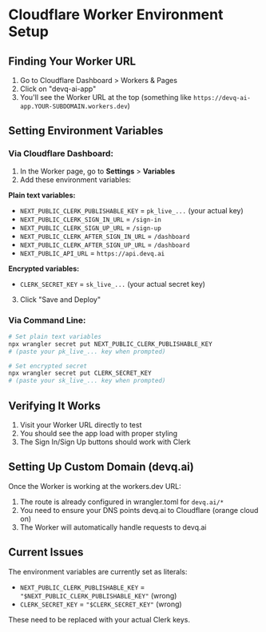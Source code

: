 # Cloudflare Worker Environment Setup

## Finding Your Worker URL

1. Go to Cloudflare Dashboard > Workers & Pages
2. Click on "devq-ai-app" 
3. You'll see the Worker URL at the top (something like `https://devq-ai-app.YOUR-SUBDOMAIN.workers.dev`)

## Setting Environment Variables

### Via Cloudflare Dashboard:

1. In the Worker page, go to **Settings** > **Variables**
2. Add these environment variables:

**Plain text variables:**
- `NEXT_PUBLIC_CLERK_PUBLISHABLE_KEY` = `pk_live_...` (your actual key)
- `NEXT_PUBLIC_CLERK_SIGN_IN_URL` = `/sign-in`
- `NEXT_PUBLIC_CLERK_SIGN_UP_URL` = `/sign-up`
- `NEXT_PUBLIC_CLERK_AFTER_SIGN_IN_URL` = `/dashboard`
- `NEXT_PUBLIC_CLERK_AFTER_SIGN_UP_URL` = `/dashboard`
- `NEXT_PUBLIC_API_URL` = `https://api.devq.ai`

**Encrypted variables:**
- `CLERK_SECRET_KEY` = `sk_live_...` (your actual secret key)

3. Click "Save and Deploy"

### Via Command Line:

```bash
# Set plain text variables
npx wrangler secret put NEXT_PUBLIC_CLERK_PUBLISHABLE_KEY
# (paste your pk_live_... key when prompted)

# Set encrypted secret
npx wrangler secret put CLERK_SECRET_KEY
# (paste your sk_live_... key when prompted)
```

## Verifying It Works

1. Visit your Worker URL directly to test
2. You should see the app load with proper styling
3. The Sign In/Sign Up buttons should work with Clerk

## Setting Up Custom Domain (devq.ai)

Once the Worker is working at the workers.dev URL:

1. The route is already configured in wrangler.toml for `devq.ai/*`
2. You need to ensure your DNS points devq.ai to Cloudflare (orange cloud on)
3. The Worker will automatically handle requests to devq.ai

## Current Issues

The environment variables are currently set as literals:
- `NEXT_PUBLIC_CLERK_PUBLISHABLE_KEY` = `"$NEXT_PUBLIC_CLERK_PUBLISHABLE_KEY"` (wrong)
- `CLERK_SECRET_KEY` = `"$CLERK_SECRET_KEY"` (wrong)

These need to be replaced with your actual Clerk keys.